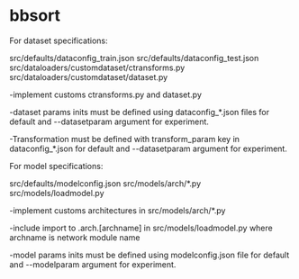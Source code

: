 # bbsort
For dataset specifications:

src/defaults/dataconfig_train.json
src/defaults/dataconfig_test.json
src/dataloaders/customdataset/ctransforms.py
src/dataloaders/customdataset/dataset.py

-implement customs ctransforms.py and dataset.py

-dataset params inits must be defined using dataconfig_*.json files for default and --datasetparam  argument for experiment.

-Transformation must be defined with transform_param key in dataconfig_*.json for default and --datasetparam argument for experiment. 


For model specifications:

src/defaults/modelconfig.json
src/models/arch/*.py
src/models/loadmodel.py

-implement customs architectures in src/models/arch/*.py

-include import to .arch.[archname] in src/models/loadmodel.py where archname is network module name

-model params inits must be defined using modelconfig.json file for default and --modelparam argument for experiment.

